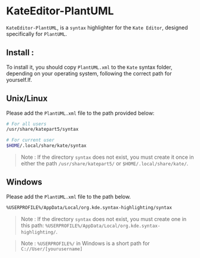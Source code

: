 # KateEditor-PlantUML
`KateEditor-PlantUML`,  is a `syntax` highlighter for the `Kate Editor`, designed specifically for `PlantUML`.

## Install :
To install it, you should copy `PlantUML.xml` to the `Kate` syntax folder, depending on your operating system, following the correct path for yourself.lf.

## Unix/Linux
Please add the `PlantUML.xml` file to the path provided below:


```Bash
# For all users  
/usr/share/katepart5/syntax

# For current user
$HOME/.local/share/kate/syntax

```
>Note : If the directory `syntax` does not exist, you must create it once in either the path `/usr/share/katepart5/` or `$HOME/.local/share/kate/`.

## Windows 
Please add the `PlantUML.xml` file to the path below.

```Bash
%USERPROFILE%/AppData/Local/org.kde.syntax-highlighting/syntax
```
>Note : If the directory `syntax` does not exist, you must create one in this path: `%USERPROFILE%/AppData/Local/org.kde.syntax-highlighting/`.

>Note : `%USERPROFILE%/` in Windows is a short path for `C://User/[yourusername]`
